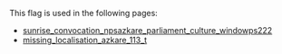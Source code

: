 This flag is used in the following pages:
 - [sunrise_convocation_npsazkare_parliament_culture_windowps222](../events/sunrise_convocation_npsazkare_parliament_culture_windowps222.md)
 - [missing_localisation_azkare_113_t](../events/missing_localisation_azkare_113_t.md)
